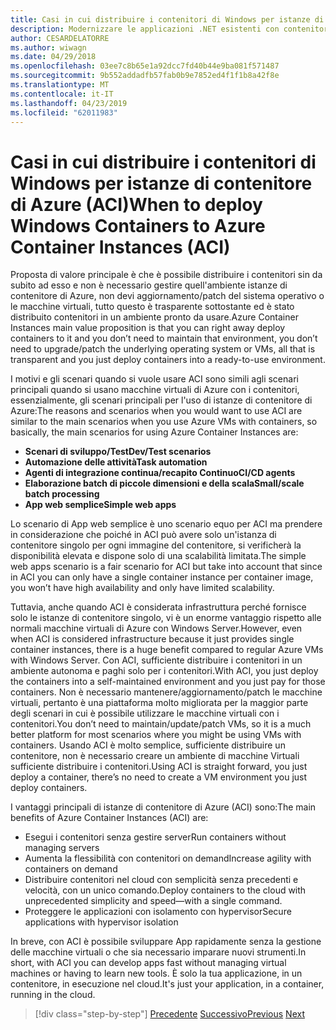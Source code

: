 ```yaml
---
title: Casi in cui distribuire i contenitori di Windows per istanze di contenitore di Azure (ACI)
description: Modernizzare le applicazioni .NET esistenti con contenitori Windows e il Cloud di Azure | Casi in cui distribuire i contenitori di Windows per istanze di contenitore di Azure (ACI)
author: CESARDELATORRE
ms.author: wiwagn
ms.date: 04/29/2018
ms.openlocfilehash: 03ee7c8b65e1a92dcc7fd40b44e9ba081f571487
ms.sourcegitcommit: 9b552addadfb57fab0b9e7852ed4f1f1b8a42f8e
ms.translationtype: MT
ms.contentlocale: it-IT
ms.lasthandoff: 04/23/2019
ms.locfileid: "62011983"
---
```

# <a name="when-to-deploy-windows-containers-to-azure-container-instances-aci"></a><span data-ttu-id="c00fe-103">Casi in cui distribuire i contenitori di Windows per istanze di contenitore di Azure (ACI)</span><span class="sxs-lookup"><span data-stu-id="c00fe-103">When to deploy Windows Containers to Azure Container Instances (ACI)</span></span>

<span data-ttu-id="c00fe-104">Proposta di valore principale è che è possibile distribuire i contenitori sin da subito ad esso e non è necessario gestire quell'ambiente istanze di contenitore di Azure, non devi aggiornamento/patch del sistema operativo o le macchine virtuali, tutto questo è trasparente sottostante ed è stato distribuito contenitori in un ambiente pronto da usare.</span><span class="sxs-lookup"><span data-stu-id="c00fe-104">Azure Container Instances main value proposition is that you can right away deploy containers to it and you don’t need to maintain that environment, you don’t need to upgrade/patch the underlying operating system or VMs, all that is transparent and you just deploy containers into a ready-to-use environment.</span></span>

<span data-ttu-id="c00fe-105">I motivi e gli scenari quando si vuole usare ACI sono simili agli scenari principali quando si usano macchine virtuali di Azure con i contenitori, essenzialmente, gli scenari principali per l'uso di istanze di contenitore di Azure:</span><span class="sxs-lookup"><span data-stu-id="c00fe-105">The reasons and scenarios when you would want to use ACI are similar to the main scenarios when you use Azure VMs with containers, so basically, the main scenarios for using Azure Container Instances are:</span></span>

- <span data-ttu-id="c00fe-106">**Scenari di sviluppo/Test**</span><span class="sxs-lookup"><span data-stu-id="c00fe-106">**Dev/Test scenarios**</span></span>
- <span data-ttu-id="c00fe-107">**Automazione delle attività**</span><span class="sxs-lookup"><span data-stu-id="c00fe-107">**Task automation**</span></span>
- <span data-ttu-id="c00fe-108">**Agenti di integrazione continua/recapito Continuo**</span><span class="sxs-lookup"><span data-stu-id="c00fe-108">**CI/CD agents**</span></span>
- <span data-ttu-id="c00fe-109">**Elaborazione batch di piccole dimensioni e della scala**</span><span class="sxs-lookup"><span data-stu-id="c00fe-109">**Small/scale batch processing**</span></span>
- <span data-ttu-id="c00fe-110">**App web semplice**</span><span class="sxs-lookup"><span data-stu-id="c00fe-110">**Simple web apps**</span></span>

<span data-ttu-id="c00fe-111">Lo scenario di App web semplice è uno scenario equo per ACI ma prendere in considerazione che poiché in ACI può avere solo un'istanza di contenitore singolo per ogni immagine del contenitore, si verificherà la disponibilità elevata e dispone solo di una scalabilità limitata.</span><span class="sxs-lookup"><span data-stu-id="c00fe-111">The simple web apps scenario is a fair scenario for ACI but take into account that since in ACI you can only have a single container instance per container image, you won’t have high availability and only have limited scalability.</span></span>

<span data-ttu-id="c00fe-112">Tuttavia, anche quando ACI è considerata infrastruttura perché fornisce solo le istanze di contenitore singolo, vi è un enorme vantaggio rispetto alle normali macchine virtuali di Azure con Windows Server.</span><span class="sxs-lookup"><span data-stu-id="c00fe-112">However, even when ACI is considered infrastructure because it just provides single container instances, there is a huge benefit compared to regular Azure VMs with Windows Server.</span></span> <span data-ttu-id="c00fe-113">Con ACI, sufficiente distribuire i contenitori in un ambiente autonoma e paghi solo per i contenitori.</span><span class="sxs-lookup"><span data-stu-id="c00fe-113">With ACI, you just deploy the containers into a self-maintained environment and you just pay for those containers.</span></span> <span data-ttu-id="c00fe-114">Non è necessario mantenere/aggiornamento/patch le macchine virtuali, pertanto è una piattaforma molto migliorata per la maggior parte degli scenari in cui è possibile utilizzare le macchine virtuali con i contenitori.</span><span class="sxs-lookup"><span data-stu-id="c00fe-114">You don’t need to maintain/update/patch VMs, so it is a much better platform for most scenarios where you might be using VMs with containers.</span></span> <span data-ttu-id="c00fe-115">Usando ACI è molto semplice, sufficiente distribuire un contenitore, non è necessario creare un ambiente di macchine Virtuali sufficiente distribuire i contenitori.</span><span class="sxs-lookup"><span data-stu-id="c00fe-115">Using ACI is straight forward, you just deploy a container, there’s no need to create a VM environment you just deploy containers.</span></span>

<span data-ttu-id="c00fe-116">I vantaggi principali di istanze di contenitore di Azure (ACI) sono:</span><span class="sxs-lookup"><span data-stu-id="c00fe-116">The main benefits of Azure Container Instances (ACI) are:</span></span>

- <span data-ttu-id="c00fe-117">Esegui i contenitori senza gestire server</span><span class="sxs-lookup"><span data-stu-id="c00fe-117">Run containers without managing servers</span></span>
- <span data-ttu-id="c00fe-118">Aumenta la flessibilità con contenitori on demand</span><span class="sxs-lookup"><span data-stu-id="c00fe-118">Increase agility with containers on demand</span></span>
- <span data-ttu-id="c00fe-119">Distribuire contenitori nel cloud con semplicità senza precedenti e velocità, con un unico comando.</span><span class="sxs-lookup"><span data-stu-id="c00fe-119">Deploy containers to the cloud with unprecedented simplicity and speed—with a single command.</span></span>
- <span data-ttu-id="c00fe-120">Proteggere le applicazioni con isolamento con hypervisor</span><span class="sxs-lookup"><span data-stu-id="c00fe-120">Secure applications with hypervisor isolation</span></span>

<span data-ttu-id="c00fe-121">In breve, con ACI è possibile sviluppare App rapidamente senza la gestione delle macchine virtuali o che sia necessario imparare nuovi strumenti.</span><span class="sxs-lookup"><span data-stu-id="c00fe-121">In short, with ACI you can develop apps fast without managing virtual machines or having to learn new tools.</span></span> <span data-ttu-id="c00fe-122">È solo la tua applicazione, in un contenitore, in esecuzione nel cloud.</span><span class="sxs-lookup"><span data-stu-id="c00fe-122">It's just your application, in a container, running in the cloud.</span></span>

> [!div class="step-by-step"]
> <span data-ttu-id="c00fe-123">[Precedente](when-to-deploy-windows-containers-to-azure-vms-iaas-cloud.md)
> [Successivo](when-to-deploy-windows-containers-to-service-fabric.md)</span><span class="sxs-lookup"><span data-stu-id="c00fe-123">[Previous](when-to-deploy-windows-containers-to-azure-vms-iaas-cloud.md)
[Next](when-to-deploy-windows-containers-to-service-fabric.md)</span></span>
